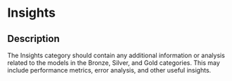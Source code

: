 # Insights

## Description
The Insights category should contain any additional information or analysis related to the models in the Bronze, Silver, and Gold categories. This may include performance metrics, error analysis, and other useful insights.